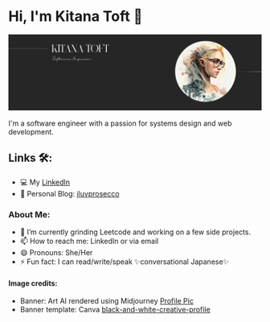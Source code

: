 # Hi, I'm Kitana Toft 🌸

<img src="https://github.com/kctoft/kctoft/blob/main/ktoft_banner.png" alt="banner">

I'm a software engineer with a passion for systems design and web development.

## Links 🛠️: 
- 💻 My <a href="https://www.linkedin.com/in/kitana/"> LinkedIn</a>
- 🥂 Personal Blog: <a href="https://iluvprosecco.com/">iluvprosecco</a>

### About Me:
- 🔭 I’m currently grinding Leetcode and working on a few side projects.
- 📫 How to reach me: LinkedIn or via email
- 😄 Pronouns: She/Her
- ⚡ Fun fact: I can read/write/speak ✨conversational Japanese✨

#### Image credits:
- Banner: Art AI rendered using Midjourney <a href="https://midjourney.com/" title="ProfilePic">Profile Pic</a>
- Banner template: Canva <a href="https://www.canva.com/p/templates/EAFdMrMy2PQ-black-and-white-creative-profile-information-linkedin-article-cover-image/">black-and-white-creative-profile</a>

<!--
**kctoft/kctoft** is a ✨ _special_ ✨ repository because its `README.md` (this file) appears on your GitHub profile.

Here are some ideas to get you started:

- 🔭 I’m currently working on ...
- 🌱 I’m currently learning ...
- 👯 I’m looking to collaborate on ...
- 🤔 I’m looking for help with ...
- 💬 Ask me about ...
- 📫 How to reach me: ...
- 😄 Pronouns: ...
- ⚡ Fun fact: ...
-->
